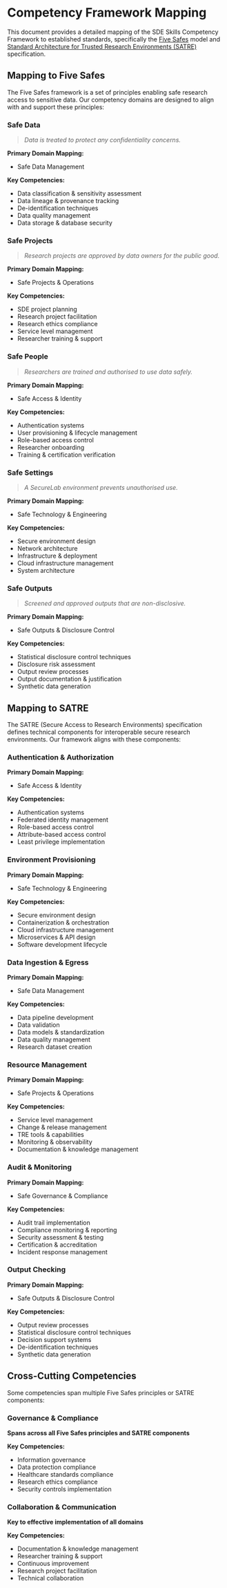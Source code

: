 # Competency Framework Mapping

This document provides a detailed mapping of the SDE Skills Competency Framework to established standards, specifically the [Five Safes](https://ukdataservice.ac.uk/help/secure-lab/what-is-the-five-safes-framework/) model and [Standard Architecture for Trusted Research Environments (SATRE)](https://satre-specification.readthedocs.io/) specification.

## Mapping to Five Safes

The Five Safes framework is a set of principles enabling safe research access to sensitive data. Our competency domains are designed to align with and support these principles:

### Safe Data

> *Data is treated to protect any confidentiality concerns.*

**Primary Domain Mapping:**

- Safe Data Management

**Key Competencies:**

- Data classification & sensitivity assessment
- Data lineage & provenance tracking
- De-identification techniques
- Data quality management
- Data storage & database security

### Safe Projects

> *Research projects are approved by data owners for the public good.*

**Primary Domain Mapping:**

- Safe Projects & Operations

**Key Competencies:**

- SDE project planning
- Research project facilitation
- Research ethics compliance
- Service level management
- Researcher training & support

### Safe People

> *Researchers are trained and authorised to use data safely.*

**Primary Domain Mapping:**

- Safe Access & Identity

**Key Competencies:**

- Authentication systems
- User provisioning & lifecycle management
- Role-based access control
- Researcher onboarding
- Training & certification verification

### Safe Settings

> *A SecureLab environment prevents unauthorised use.*

**Primary Domain Mapping:**

- Safe Technology & Engineering

**Key Competencies:**

- Secure environment design
- Network architecture
- Infrastructure & deployment
- Cloud infrastructure management
- System architecture

### Safe Outputs

> *Screened and approved outputs that are non-disclosive.*

**Primary Domain Mapping:**

- Safe Outputs & Disclosure Control

**Key Competencies:**

- Statistical disclosure control techniques
- Disclosure risk assessment
- Output review processes
- Output documentation & justification
- Synthetic data generation

## Mapping to SATRE

The SATRE (Secure Access to Research Environments) specification defines technical components for interoperable secure research environments. Our framework aligns with these components:

### Authentication & Authorization

**Primary Domain Mapping:**

- Safe Access & Identity

**Key Competencies:**

- Authentication systems
- Federated identity management
- Role-based access control
- Attribute-based access control
- Least privilege implementation

### Environment Provisioning

**Primary Domain Mapping:**

- Safe Technology & Engineering

**Key Competencies:**

- Secure environment design
- Containerization & orchestration
- Cloud infrastructure management
- Microservices & API design
- Software development lifecycle

### Data Ingestion & Egress

**Primary Domain Mapping:**

- Safe Data Management

**Key Competencies:**

- Data pipeline development
- Data validation
- Data models & standardization
- Data quality management
- Research dataset creation

### Resource Management

**Primary Domain Mapping:**

- Safe Projects & Operations

**Key Competencies:**

- Service level management
- Change & release management
- TRE tools & capabilities
- Monitoring & observability
- Documentation & knowledge management

### Audit & Monitoring

**Primary Domain Mapping:**

- Safe Governance & Compliance

**Key Competencies:**

- Audit trail implementation
- Compliance monitoring & reporting
- Security assessment & testing
- Certification & accreditation
- Incident response management

### Output Checking

**Primary Domain Mapping:**

- Safe Outputs & Disclosure Control

**Key Competencies:**

- Output review processes
- Statistical disclosure control techniques
- Decision support systems
- De-identification techniques
- Synthetic data generation

## Cross-Cutting Competencies

Some competencies span multiple Five Safes principles or SATRE components:

### Governance & Compliance

**Spans across all Five Safes principles and SATRE components**

**Key Competencies:**

- Information governance
- Data protection compliance
- Healthcare standards compliance
- Research ethics compliance
- Security controls implementation

### Collaboration & Communication

**Key to effective implementation of all domains**

**Key Competencies:**

- Documentation & knowledge management
- Researcher training & support
- Continuous improvement
- Research project facilitation
- Technical collaboration
